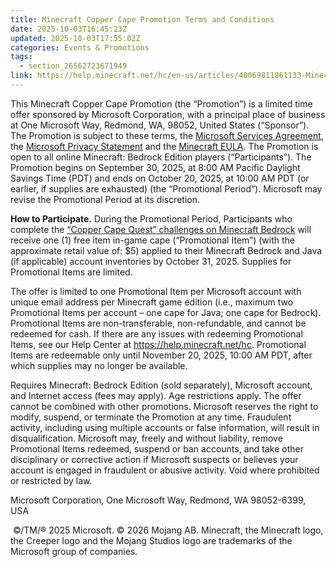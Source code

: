 ```yaml
---
title: Minecraft Copper Cape Promotion Terms and Conditions
date: 2025-10-03T16:45:23Z
updated: 2025-10-03T17:55:02Z
categories: Events & Promotions
tags:
  - section_26562723671949
link: https://help.minecraft.net/hc/en-us/articles/40069811861133-Minecraft-Copper-Cape-Promotion-Terms-and-Conditions
---
```


This Minecraft Copper Cape Promotion (the “Promotion”) is a limited time offer sponsored by Microsoft Corporation, with a principal place of business at One Microsoft Way, Redmond, WA, 98052, United States (“Sponsor”). The Promotion is subject to these terms, the [Microsoft Services Agreement](https://aka.ms/msa), the [Microsoft Privacy Statement](https://www.microsoft.com/en-us/privacy/privacystatement) and the [Minecraft EULA](https://www.minecraft.net/en-us/eula). The Promotion is open to all online Minecraft: Bedrock Edition players (“Participants”). The Promotion begins on September 30, 2025, at 8:00 AM Pacific Daylight Savings Time (PDT) and ends on October 20, 2025, at 10:00 AM PDT (or earlier, if supplies are exhausted) (the “Promotional Period”). Microsoft may revise the Promotional Period at its discretion.  

**How to Participate.** During the Promotional Period, Participants who complete the [“Copper Cape Quest” challenges on Minecraft Bedrock](https://www.minecraft.net/en-us/article/the-copper-cape-quest) will receive one (1) free item in-game cape (“Promotional Item”) (with the approximate retail value of: \$5) applied to their Minecraft Bedrock and Java (if applicable) account inventories by October 31, 2025. Supplies for Promotional Items are limited.  

The offer is limited to one Promotional Item per Microsoft account with unique email address per Minecraft game edition (i.e., maximum two Promotional Items per account – one cape for Java; one cape for Bedrock). Promotional Items are non-transferable, non-refundable, and cannot be redeemed for cash. If there are any issues with redeeming Promotional Items, see our Help Center at <https://help.minecraft.net/hc>. Promotional Items are redeemable only until November 20, 2025, 10:00 AM PDT, after which supplies may no longer be available.

Requires Minecraft: Bedrock Edition (sold separately), Microsoft account, and Internet access (fees may apply). Age restrictions apply. The offer cannot be combined with other promotions. Microsoft reserves the right to modify, suspend, or terminate the Promotion at any time. Fraudulent activity, including using multiple accounts or false information, will result in disqualification. Microsoft may, freely and without liability, remove Promotional Items redeemed, suspend or ban accounts, and take other disciplinary or corrective action if Microsoft suspects or believes your account is engaged in fraudulent or abusive activity. Void where prohibited or restricted by law. 

Microsoft Corporation, One Microsoft Way, Redmond, WA 98052-6399, USA

 ©/TM/® 2025 Microsoft. © 2026 Mojang AB. Minecraft, the Minecraft logo, the Creeper logo and the Mojang Studios logo are trademarks of the Microsoft group of companies.
